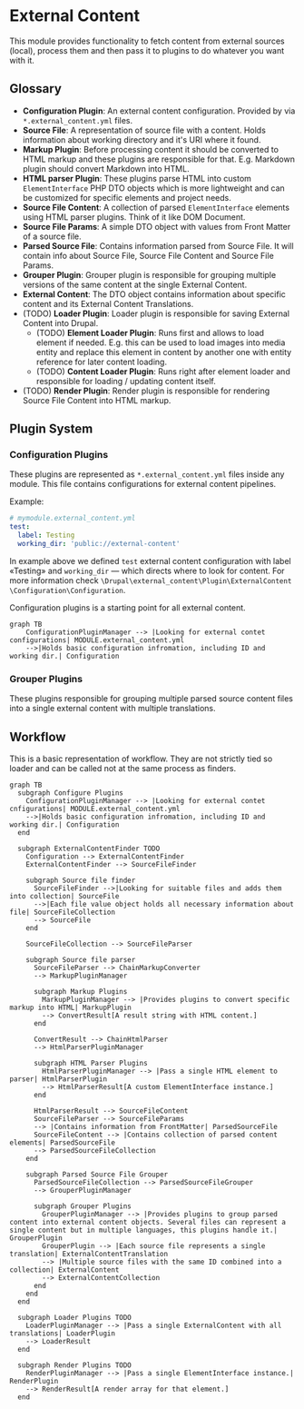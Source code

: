 # External Content

This module provides functionality to fetch content from external sources (local), process them and then pass it to plugins to do whatever you want with it.

## Glossary

- **Configuration Plugin**: An external content configuration. Provided by
  via `*.external_content.yml` files.
- **Source File**: A representation of source file with a content. Holds
  information about working directory and it's URI where it found.
- **Markup Plugin**: Before processing content it should be converted to
  HTML markup and these plugins are responsible for that. E.g. Markdown
  plugin should convert Markdown into HTML.
- **HTML parser Plugin**: These plugins parse HTML into custom
  `ElementInterface` PHP DTO objects which is more lightweight and can be
  customized for specific elements and project needs.
- **Source File Content**: A collection of parsed `ElementInterface`
  elements using HTML parser plugins. Think of it like DOM Document.
- **Source File Params**: A simple DTO object with values from Front Matter
  of a source file.
- **Parsed Source File**: Contains information parsed from Source File. It
  will contain info about Source File, Source File Content and Source File
  Params.
- **Grouper Plugin**: Grouper plugin is responsible for grouping multiple
  versions of the same content at the single External Content.
- **External Content**: The DTO object contains information about
  specific content and its External Content Translations.
- (TODO) **Loader Plugin**: Loader plugin is responsible for saving External
  Content into Drupal.
  - (TODO) **Element Loader Plugin**: Runs first and allows to load element
    if needed. E.g. this can be used to load images into media entity and
    replace this element in content by another one with entity reference for
    later content loading.
  - (TODO) **Content Loader Plugin**: Runs right after element loader and
    responsible for loading / updating content itself.
- (TODO) **Render Plugin**: Render plugin is responsible for rendering
  Source File Content into HTML markup.

## Plugin System

### Configuration Plugins

These plugins are represented as `*.external_content.yml` files inside any
module. This file contains configurations for external content pipelines.

Example:

```yaml
# mymodule.external_content.yml
test:
  label: Testing
  working_dir: 'public://external-content'
```

In example above we defined `test` external content configuration with label
«Testing» and `working_dir` — which directs where to look for content. For
more information check `\Drupal\external_content\Plugin\ExternalContent
\Configuration\Configuration`.

Configuration plugins is a starting point for all external content.

```mermaid
graph TB
    ConfigurationPluginManager --> |Looking for external contet configurations| MODULE.external_content.yml
    -->|Holds basic configuration infromation, including ID and working dir.| Configuration
```

### Grouper Plugins

These plugins responsible for grouping multiple parsed source content files into
a single external content with multiple translations.

## Workflow

This is a basic representation of workflow. They are not strictly tied so
loader and can be called not at the same process as finders.

```mermaid
graph TB
  subgraph Configure Plugins
    ConfigurationPluginManager --> |Looking for external contet cnfigurations| MODULE.external_content.yml
    -->|Holds basic configuration infromation, including ID and working dir.| Configuration
  end

  subgraph ExternalContentFinder TODO
    Configuration --> ExternalContentFinder
    ExternalContentFinder --> SourceFileFinder

    subgraph Source file finder
      SourceFileFinder -->|Looking for suitable files and adds them into collection| SourceFile
      -->|Each file value object holds all necessary information about file| SourceFileCollection
      --> SourceFile
    end

    SourceFileCollection --> SourceFileParser

    subgraph Source file parser
      SourceFileParser --> ChainMarkupConverter
      --> MarkupPluginManager

      subgraph Markup Plugins
        MarkupPluginManager --> |Provides plugins to convert specific markup into HTML| MarkupPlugin
        --> ConvertResult[A result string with HTML content.]
      end

      ConvertResult --> ChainHtmlParser
      --> HtmlParserPluginManager

      subgraph HTML Parser Plugins
        HtmlParserPluginManager --> |Pass a single HTML element to parser| HtmlParserPlugin
        --> HtmlParserResult[A custom ElementInterface instance.]
      end

      HtmlParserResult --> SourceFileContent
      SourceFileParser --> SourceFileParams
      --> |Contains information from FrontMatter| ParsedSourceFile
      SourceFileContent --> |Contains collection of parsed content elements| ParsedSourceFile
      --> ParsedSourceFileCollection
    end

    subgraph Parsed Source File Grouper
      ParsedSourceFileCollection --> ParsedSourceFileGrouper
      --> GrouperPluginManager

      subgraph Grouper Plugins
        GrouperPluginManager --> |Provides plugins to group parsed content into external content objects. Several files can represent a single content but in multiple languages, this plugins handle it.| GrouperPlugin
        GrouperPlugin --> |Each source file represents a single translation| ExternalContentTranslation
        --> |Multiple source files with the same ID combined into a collection| ExternalContent
        --> ExternalContentCollection
      end
    end
  end

  subgraph Loader Plugins TODO
    LoaderPluginManager --> |Pass a single ExternalContent with all translations| LoaderPlugin
    --> LoaderResult
  end

  subgraph Render Plugins TODO
    RenderPluginManager --> |Pass a single ElementInterface instance.| RenderPlugin
    --> RenderResult[A render array for that element.]
  end
```
